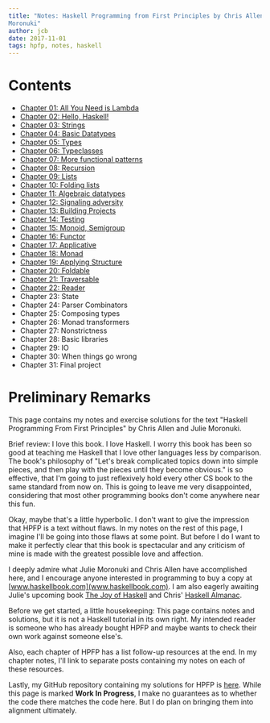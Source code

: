 ```yaml
---
title: "Notes: Haskell Programming from First Principles by Chris Allen & Julie
Moronuki"
author: jcb
date: 2017-11-01
tags: hpfp, notes, haskell
---
```


# Contents

- [Chapter 01: All You Need is Lambda](/notes/hpfp/01.html)
- [Chapter 02: Hello, Haskell!](/notes/hpfp/02.html)
- [Chapter 03: Strings](/notes/hpfp/03.html)
- [Chapter 04: Basic Datatypes](/notes/hpfp/04.html)
- [Chapter 05: Types](/notes/hpfp/05.html)
- [Chapter 06: Typeclasses](/notes/hpfp/06.html)
- [Chapter 07: More functional patterns](/notes/hpfp/07.html)
- [Chapter 08: Recursion](/notes/hpfp/01.html)
- [Chapter 09: Lists](/notes/hpfp/09.html)
- [Chapter 10: Folding lists](/notes/hpfp/10.html)
- [Chapter 11: Algebraic datatypes](/notes/hpfp/11.html)
- [Chapter 12: Signaling adversity](/notes/hpfp/12.html)
- [Chapter 13: Building Projects](/notes/hpfp/13.html)
- [Chapter 14: Testing](/notes/hpfp/14.html)
- [Chapter 15: Monoid, Semigroup](/notes/hpfp/15.html)
- [Chapter 16: Functor](/notes/hpfp/16.html)
- [Chapter 17: Applicative](/notes/hpfp/17.html)
- [Chapter 18: Monad](/notes/hpfp/18.html)
- [Chapter 19: Applying Structure](/notes/hpfp/19.html)
- [Chapter 20: Foldable](/notes/hpfp/20.html)
- [Chapter 21: Traversable](/notes/hpfp/21.html)
- [Chapter 22: Reader](/notes/hpfp/22.html)
- Chapter 23: State
- Chapter 24: Parser Combinators
- Chapter 25: Composing types
- Chapter 26: Monad transformers
- Chapter 27: Nonstrictness
- Chapter 28: Basic libraries
- Chapter 29: IO
- Chapter 30: When things go wrong
- Chapter 31: Final project

# Preliminary Remarks

This page contains my notes and exercise solutions for the text
"Haskell Programming From First Principles" by Chris Allen and Julie Moronuki.

Brief review: I love this book. I love Haskell. I worry this book has been so
good at teaching me Haskell that I love other languages less by comparison.
The book's philosophy of "Let's break complicated topics down into simple
pieces, and then play with the pieces until they become obvious." is so
effective, that I'm going to just reflexively hold every other CS book to the
same standard from now on. This is going to leave me very disappointed,
considering that most other programming books don't come anywhere near this
fun.

Okay, maybe that's a little hyperbolic. I don't want to give the impression
that HPFP is a text without flaws. In my notes on the rest of this page, I
imagine I'll be going into those flaws at some point. But before I do I want to
make it perfectly clear that this book is spectacular and any criticism of mine
is made with the greatest possible love and affection.

I deeply admire what Julie Moronuki and Chris Allen have accomplished here, and
I encourage anyone interested in programming to buy a copy at
[www.haskellbook.com](www.haskellbook.com). I am also eagerly awaiting
Julie's upcoming book [The Joy of Haskell](https://joyofhaskell.com/) and
Chris' [Haskell Almanac](https://lorepub.com/product/cookbook).

Before we get started, a little housekeeping: This page contains notes and
solutions, but it is not a Haskell tutorial in its own right. My intended reader
is someone who has already bought HPFP and maybe wants to check their own
work against someone else's.

Also, each chapter of HPFP has a list follow-up resources at the end. In my
chapter notes, I'll link to separate posts containing my notes on each of these
resources.

Lastly, my GitHub repository containing my solutions for HPFP is
[here](https://github.com/johnchandlerburnham/haskellbook). While this page is
marked **Work In Progress**, I make no guarantees as to whether the code there
matches the code here. But I do plan on bringing them into alignment ultimately.
